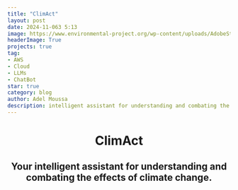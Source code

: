 ```yaml
---
title: "ClimAct"
layout: post
date: 2024-11-063 5:13
image: https://www.environmental-project.org/wp-content/uploads/AdobeStock_573925621-scaled.jpeg
headerImage: True
projects: true
tag:
- AWS
- Cloud
- LLMs
- ChatBot
star: true
category: blog
author: Adel Moussa
description: intelligent assistant for understanding and combating the effects of climate change hosted on AWS
---
```

<h1 style="text-align: center;">ClimAct</h1>
<h2 style="text-align: center;">Your intelligent assistant for understanding and combating the effects of climate change.</h2>
